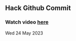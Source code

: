 
 ## Hack Github Commit 
 ### Watch video <a href="https://www.youtube.com">here</a> 
 Wed 24 May 2023 
